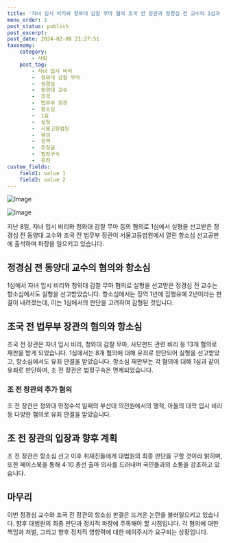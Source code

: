```yaml
---
title: '자녀 입시 비리와 청와대 감찰 무마 혐의 조국 전 장관과 정경심 전 교수의 1심과 항소심'
menu_order: 1
post_status: publish
post_excerpt: 
post_date: 2024-02-08 21:27:51
taxonomy:
    category:
        - 사회
    post_tag:
        - 자녀 입시 비리
        -  청와대 감찰 무마
        -  정경심
        -  동양대 교수
        -  조국
        -  법무부 장관
        -  항소심
        -  1심
        -  실형
        -  서울고등법원
        -  혐의
        -  징역
        -  추징금
        -  법정구속
        -  유죄
custom_fields:
    field1: value 1
    field2: value 2
---
```


![Image](https://imgnews.pstatic.net/image/088/2024/02/08/0000861469_002_20240208173306219.jpg?type=w647)

![Image](https://imgnews.pstatic.net/image/088/2024/02/08/0000861469_001_20240208173306174.jpg?type=w647)

지난 8일, 자녀 입시 비리와 청와대 감찰 무마 등의 혐의로 1심에서 실형을 선고받은 정경심 전 동양대 교수와 조국 전 법무부 장관이 서울고등법원에서 열린 항소심 선고공판에 출석하며 파장을 일으키고 있습니다.
## 정경심 전 동양대 교수의 혐의와 항소심
1심에서 자녀 입시 비리와 청와대 감찰 무마 혐의로 실형을 선고받은 정경심 전 교수는 항소심에서도 실형을 선고받았습니다. 항소심에서는 징역 1년에 집행유예 2년이라는 판결이 내려졌는데, 이는 1심에서의 판단을 고려하여 감형된 것입니다. 
## 조국 전 법무부 장관의 혐의와 항소심
조국 전 장관은 자녀 입시 비리, 청와대 감찰 무마, 사모펀드 관련 비리 등 13개 혐의로 재판을 받게 되었습니다. 1심에서는 8개 혐의에 대해 유죄로 판단되어 실형을 선고받았고, 항소심에서도 유죄 판결을 받았습니다. 항소심 재판부는 각 혐의에 대해 1심과 같이 유죄로 판단하며, 조 전 장관은 법정구속은 면제되었습니다.
### 조 전 장관의 추가 혐의
조 전 장관은 청와대 민정수석 일때의 부산대 의전원에서의 행적, 아들의 대학 입시 비리 등 다양한 혐의로 유죄 판결을 받았습니다.
## 조 전 장관의 입장과 향후 계획
조 전 장관은 항소심 선고 이후 취재진들에게 대법원의 최종 판단을 구할 것이라 밝히며, 또한 페이스북을 통해 4·10 총선 출마 의사를 드러내며 국민들과의 소통을 강조하고 있습니다.
## 마무리
이번 정경심 교수와 조국 전 장관의 항소심 판결은 뜨거운 논란을 불러일으키고 있습니다. 향후 대법원의 최종 판단과 정치적 파장에 주목해야 할 시점입니다. 각 혐의에 대한 책임과 처벌, 그리고 향후 정치적 영향력에 대한 예의주시가 요구되는 상황입니다.
